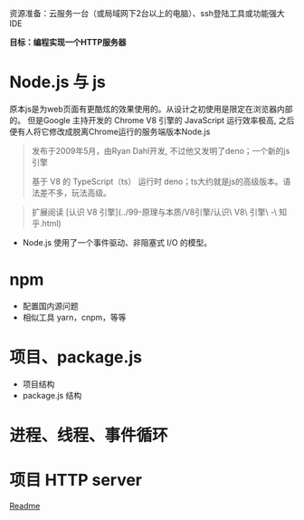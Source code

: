 资源准备：云服务一台（或局域网下2台以上的电脑）、ssh登陆工具或功能强大IDE

**目标：编程实现一个HTTP服务器**

# Node.js 与 js
原本js是为web页面有更酷炫的效果使用的。从设计之初使用是限定在浏览器内部的。
但是Google 主持开发的 Chrome V8 引擎的 JavaScript 运行效率极高, 
之后便有人将它修改成脱离Chrome运行的服务端版本Node.js

> 发布于2009年5月，由Ryan Dahl开发, 不过他又发明了deno；一个新的js引擎
> 
> 基于 V8 的 TypeScript（ts） 运行时 deno；ts大约就是js的高级版本。语法差不多，玩法高级。
> 

> 扩展阅读 [认识 V8 引擎](../99-原理与本质/V8引擎/认识\ V8\ 引擎\ -\ 知乎.html)

* Node.js 使用了一个事件驱动、非阻塞式 I/O 的模型。

# npm
* 配置国内源问题
* 相似工具 yarn，cnpm，等等

# 项目、package.js
* 项目结构
* package.js 结构

# 进程、线程、事件循环

# 项目 HTTP server
[Readme](../src/node-simple_server/Readme.md)